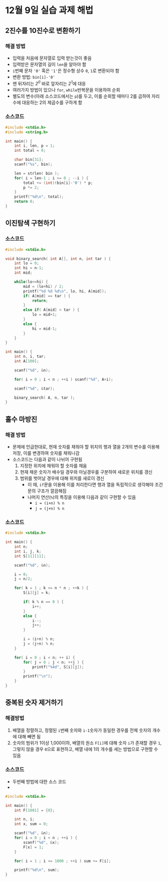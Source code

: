 # 12월 9일 실습 과제 해법

##	2진수를 10진수로 변환하기

### 해결 방법

* 입력을 처음에 문자열로 입력 받는것이 좋음
 * 입력받은 문자열의 길이 `len`을 알아야 함
* `i`번째 문자 `'0'` 혹은 `'1'`은 정수형 상수 `0`, `1`로 변환되야 함
 * 변환 방법: `bin[i]-'0'`
* 맨 뒤자리는 <var>2<sup>0</sup></var> 바로 앞자리는 <var>2<sup>1</sup></var>에 대응
 * 여러가지 방법이 있으나 `for`, `while`반복문을 이용하여 순회
 * 별도의 변수(아래 소스코드에서는 `p`)를 두고, 이를 순회할 때마다 2를 곱하여 자리수에 대응하는 2의 제곱수를 구하게 함

### 소스코드
```c
#include <stdio.h>
#include <string.h>

int main() {
    int i, len, p = 1;
    int total = 0;

    char bin[31];
    scanf("%s", bin);

    len = strlen( bin );
    for( i = len-1 ; i >= 0 ; --i ) {
        total += (int)(bin[i]-'0') * p;
        p *= 2;
    }
    printf("%d\n", total);
    return 0;
}
```

##	이진탐색 구현하기	

### 소스코드
```c
#include <stdio.h>

void binary_search( int A[], int n, int tar ) {
    int lo = 0;
    int hi = n-1;
    int mid;

    while(lo<=hi) {
        mid = (lo+hi) / 2;
        printf("%d %d %d\n", lo, hi, A[mid]);
        if( A[mid] == tar ) {
            return;
        }
        else if( A[mid] < tar ) {
            lo = mid+1;
        }
        else {
            hi = mid-1;
        }
    }
}

int main() {
    int n, i, tar;
    int A[100];

    scanf("%d", &n);

    for( i = 0 ; i < n ; ++i ) scanf("%d", A+i);

    scanf("%d", &tar);

    binary_search( A, n, tar );
}
```

##	홀수 마방진

### 해결 방법

* 문제에 언급한대로, 현재 숫자를 채워야 할 위치의 행과 열을 2개의 변수를 이용해 저장, 이를 변경하여 숫자를 채워나감
* 소스코드는 다음과 같이 나뉘어 구현됨
    1. 지정한 위치에 채워야 할 숫자를 채움
    2. 현재 채운 숫자가 배수일 경우와 아닐경우를 구분하여 새로운 위치를 갱신
    3. 범위를 벗어날 경우에 대해 위치를 새로이 갱신
        * 이 때, `if`문을 이용해 이를 처리한다면 행과 열을 독립적으로 생각해야 조건문의 구조가 깔끔해짐
        * 나머지 연산(`%`)의 특징을 이용해 다음과 같이 구현할 수 있음
            * `i = (i+n) % n`
            * `j = (j+n) % n`

### 소스코드
```c
#include <stdio.h>

int main() {
    int n;
    int i, j, k;
    int S[11][11];

    scanf("%d", &n);

    i = 0;
    j = n/2;

    for( k = 1 ; k <= n * n ; ++k ) {
        S[i][j] = k;

        if( k % n == 0 ) {
            i++;
        }
        else {
            i--;
            j++;
        }

        i = (i+n) % n;
        j = (j+n) % n;
    }

    for( i = 0 ; i < n; ++ i) {
        for( j = 0 ; j < n; ++j ) {
            printf("%4d", S[i][j]);
        }
        printf("\n");
    }
}
```

## 중복된 숫자 제거하기

### 해결방법

1. 배열을 정렬하고, 정렬된 `i`번째 숫자와 `i-1`숫자가 동일한 경우를 전체 숫자의 개수에 대해 빼면 됨  
2. 숫자의 범위가 1이상 1,000이하, 배열의 원소 `F[i]`에 대해 숫자 `i`가 존재할 경우 `1`, 그렇지 않을 경우 `0`으로 표현하고, 배열 내에 1의 개수를 세는 방법으로 구현할 수 있음

### 소스코드

* 두번째 방법에 대한 소스 코드
* 
```c
#include <stdio.h>

int main() {
    int F[1001] = {0};

    int n, i;
    int x, sum = 0;

    scanf("%d", &n);
    for( i = 0 ; i < n ; ++i ) {
        scanf("%d", &x);
        F[x] = 1;
    }

    for( i = 1 ; i <= 1000 ; ++i ) sum += F[i];

    printf("%d\n", sum);
}
```
